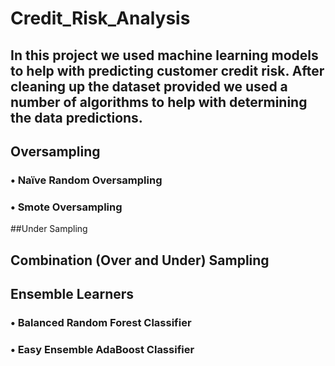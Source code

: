 # Credit_Risk_Analysis

## In this project we used machine learning models to help with predicting customer credit risk. After cleaning up the dataset provided we used a number of algorithms to help with determining the data predictions. 
## Oversampling
### •	Naïve Random Oversampling
### •	Smote Oversampling
##Under Sampling
## Combination (Over and Under) Sampling

## Ensemble Learners		
### •	Balanced Random Forest Classifier
### •	Easy Ensemble AdaBoost Classifier
